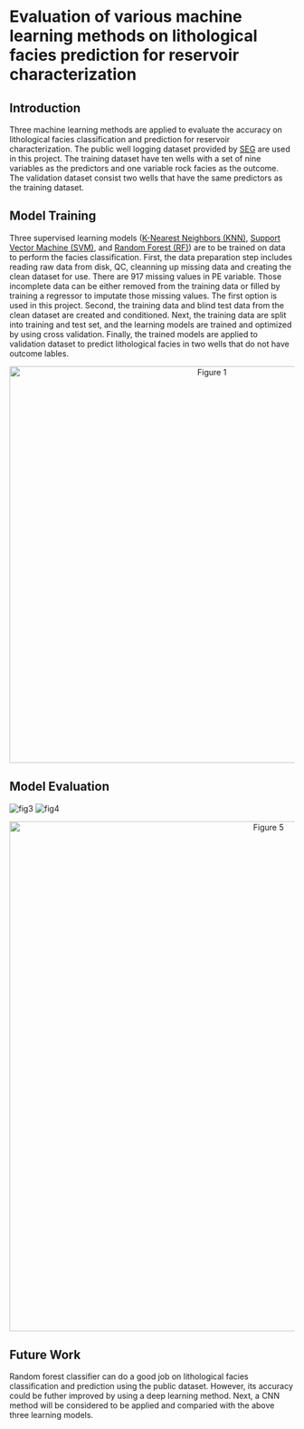 # Evaluation of various machine learning methods on lithological facies prediction for reservoir characterization

## Introduction
Three machine learning methods are applied to evaluate the accuracy on lithological facies classification and prediction for reservoir characterization. The public well logging dataset provided by [SEG](http://www.seg.org) are used in this project. The training dataset have ten wells with a set of nine variables as the predictors and one variable rock facies as the outcome. The validation dataset consist two wells that have the same predictors as the training dataset.

## Model Training
Three supervised learning models ([K-Nearest Neighbors (KNN)](knn.ipynb), [Support Vector Machine (SVM)](svm.ipynb), and [Random Forest (RF)](kfc.ipynb)) are to be trained on data to perform the facies classification. First, the data preparation step includes reading raw data from disk, QC, cleanning up missing data and creating the clean dataset for use. There are 917 missing values in PE variable. Those incomplete data can be either removed from the training data or filled by training a regressor to imputate those missing values. The first option is used in this project. Second, the training data and blind test data from the clean dataset are created and conditioned. Next, the training data are split into training and test set, and the learning models are trained and optimized by using cross validation. Finally, the trained models are applied to validation dataset to predict lithological facies in two wells that do not have outcome lables.

<p align="center">
 <img src="https://user-images.githubusercontent.com/110936252/184397187-ce785945-eb01-4905-a10d-e7f45325363d.png" alt="Figure 1" width="700"/>
</p>

## Model Evaluation


![fig3](https://user-images.githubusercontent.com/110936252/184400741-f619029a-b752-483c-affe-ada6a642d0b0.png)
![fig4](https://user-images.githubusercontent.com/110936252/184400755-3dbd2cc9-e9b6-4c68-b911-0127fe30c362.png)

<p align="center">
 <img src="https://user-images.githubusercontent.com/110936252/184403697-3bb739ac-2b95-4567-9f78-453b11c8dd95.png" alt="Figure 5" width="900"/>
</p>

## Future Work
Random forest classifier can do a good job on lithological facies classification and prediction using the public dataset. However, its accuracy could be futher improved by using a deep learning method. Next, a CNN method will be considered to be applied and comparied with the above three learning models.
